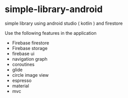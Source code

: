 # simple-library-android
simple library using android studio ( kotlin ) and firestore

Use the following features in the application
* Firebase firestore
* Firebase storage
* firebase ui
* navigation graph
* coroutines
* glide
* circle image view
* espresso
* material
* mvc



